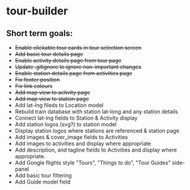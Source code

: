 # tour-builder

## Short term goals:
 - ~~Enable clickable tour cards in tour selection screen~~
 - ~~Add basic tour details page~~
 - ~~Enable activity details page from tour page~~
 - ~~Update .gitignore to ignore non-important changes~~
 - ~~Enable station details page from activities page~~
 - ~~Fix footer position~~
 - ~~Fix link colours~~
 - ~~Add map view to activity page~~
 - ~~Add map view to station page~~
 - Add lat-lng fileds to Location model
 - Rebuild train database with station lat-long and any station details
 - Connect lat-lng fields to Station & Activity display
 - Add station logos (svg?) to station model
 - Display station logos where stations are referenced & station page
 - Add images & cover_image fields to Activities
 - Add images to activities and display where appropriate
 - Add description, and tagline fields to Activities and display where appropriate.
 - Add Google flights style "Tours", "Things to do", "Tour Guides" side-panel
 - Add basic tour filtering
 - Add Guide model field

